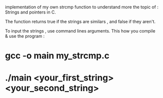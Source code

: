 implementation of my own strcmp function to understand more the topic of : Strings and pointers in C.

The function returns true if the strings are similars , and false if they aren't.

To input the strings , use command lines arguments.
This how you compile & use the program :
# gcc -o main my_strcmp.c
# ./main <your_first_string> <your_second_string>
